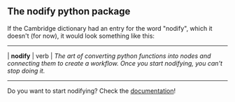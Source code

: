 The nodify python package
--------------------------

If the Cambridge dictionary had an entry for the word "nodify", which it doesn't (for now),
it would look something like this:

-------------------------------------

| **nodify**
| verb
| *The art of converting python functions into nodes and connecting them to create a workflow. Once you start nodifying, you can't stop doing it.*

-------------------------------------

Do you want to start nodifying? Check the [documentation]()!
